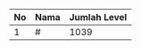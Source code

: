 | No | Nama            | Jumlah Level |
|----|-----------------|--------------|
| 1  | #    |    1039        |
